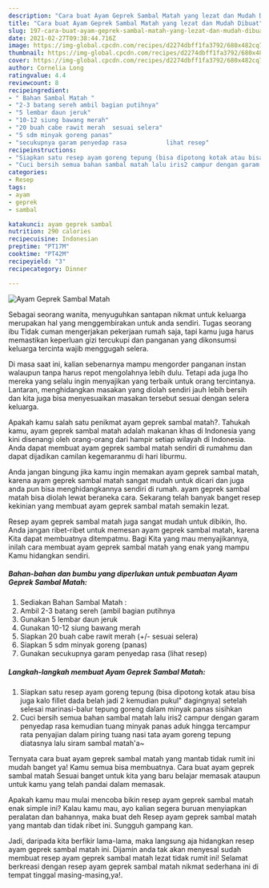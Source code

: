 ```yaml
---
description: "Cara buat Ayam Geprek Sambal Matah yang lezat dan Mudah Dibuat"
title: "Cara buat Ayam Geprek Sambal Matah yang lezat dan Mudah Dibuat"
slug: 197-cara-buat-ayam-geprek-sambal-matah-yang-lezat-dan-mudah-dibuat
date: 2021-02-27T09:38:44.716Z
image: https://img-global.cpcdn.com/recipes/d2274dbff1fa3792/680x482cq70/ayam-geprek-sambal-matah-foto-resep-utama.jpg
thumbnail: https://img-global.cpcdn.com/recipes/d2274dbff1fa3792/680x482cq70/ayam-geprek-sambal-matah-foto-resep-utama.jpg
cover: https://img-global.cpcdn.com/recipes/d2274dbff1fa3792/680x482cq70/ayam-geprek-sambal-matah-foto-resep-utama.jpg
author: Cornelia Long
ratingvalue: 4.4
reviewcount: 8
recipeingredient:
- " Bahan Sambal Matah "
- "2-3 batang sereh ambil bagian putihnya"
- "5 lembar daun jeruk"
- "10-12 siung bawang merah"
- "20 buah cabe rawit merah  sesuai selera"
- "5 sdm minyak goreng panas"
- "secukupnya garam penyedap rasa           lihat resep"
recipeinstructions:
- "Siapkan satu resep ayam goreng tepung (bisa dipotong kotak atau bisa juga kalo fillet dada belah jadi 2 kemudian pukul&#34; dagingnya) setelah selesai marinasi-balur tepung goreng dalam minyak panas sisihkan"
- "Cuci bersih semua bahan sambal matah lalu iris2 campur dengan garam penyedap rasa kemudian tuang minyak panas aduk hingga tercampur rata penyajian dalam piring tuang nasi tata ayam goreng tepung diatasnya lalu siram sambal matah&#39;a~"
categories:
- Resep
tags:
- ayam
- geprek
- sambal

katakunci: ayam geprek sambal 
nutrition: 290 calories
recipecuisine: Indonesian
preptime: "PT17M"
cooktime: "PT42M"
recipeyield: "3"
recipecategory: Dinner

---
```



![Ayam Geprek Sambal Matah](https://img-global.cpcdn.com/recipes/d2274dbff1fa3792/680x482cq70/ayam-geprek-sambal-matah-foto-resep-utama.jpg)

Sebagai seorang wanita, menyuguhkan santapan nikmat untuk keluarga merupakan hal yang menggembirakan untuk anda sendiri. Tugas seorang ibu Tidak cuman mengerjakan pekerjaan rumah saja, tapi kamu juga harus memastikan keperluan gizi tercukupi dan panganan yang dikonsumsi keluarga tercinta wajib menggugah selera.

Di masa  saat ini, kalian sebenarnya mampu mengorder panganan instan walaupun tanpa harus repot mengolahnya lebih dulu. Tetapi ada juga lho mereka yang selalu ingin menyajikan yang terbaik untuk orang tercintanya. Lantaran, menghidangkan masakan yang diolah sendiri jauh lebih bersih dan kita juga bisa menyesuaikan masakan tersebut sesuai dengan selera keluarga. 



Apakah kamu salah satu penikmat ayam geprek sambal matah?. Tahukah kamu, ayam geprek sambal matah adalah makanan khas di Indonesia yang kini disenangi oleh orang-orang dari hampir setiap wilayah di Indonesia. Anda dapat membuat ayam geprek sambal matah sendiri di rumahmu dan dapat dijadikan camilan kegemaranmu di hari liburmu.

Anda jangan bingung jika kamu ingin memakan ayam geprek sambal matah, karena ayam geprek sambal matah sangat mudah untuk dicari dan juga anda pun bisa menghidangkannya sendiri di rumah. ayam geprek sambal matah bisa diolah lewat beraneka cara. Sekarang telah banyak banget resep kekinian yang membuat ayam geprek sambal matah semakin lezat.

Resep ayam geprek sambal matah juga sangat mudah untuk dibikin, lho. Anda jangan ribet-ribet untuk memesan ayam geprek sambal matah, karena Kita dapat membuatnya ditempatmu. Bagi Kita yang mau menyajikannya, inilah cara membuat ayam geprek sambal matah yang enak yang mampu Kamu hidangkan sendiri.

<!--inarticleads1-->

##### Bahan-bahan dan bumbu yang diperlukan untuk pembuatan Ayam Geprek Sambal Matah:

1. Sediakan  Bahan Sambal Matah :
1. Ambil 2-3 batang sereh (ambil bagian putihnya
1. Gunakan 5 lembar daun jeruk
1. Gunakan 10-12 siung bawang merah
1. Siapkan 20 buah cabe rawit merah (+/- sesuai selera)
1. Siapkan 5 sdm minyak goreng (panas)
1. Gunakan secukupnya garam penyedap rasa           (lihat resep)




<!--inarticleads2-->

##### Langkah-langkah membuat Ayam Geprek Sambal Matah:

1. Siapkan satu resep ayam goreng tepung (bisa dipotong kotak atau bisa juga kalo fillet dada belah jadi 2 kemudian pukul&#34; dagingnya) setelah selesai marinasi-balur tepung goreng dalam minyak panas sisihkan
1. Cuci bersih semua bahan sambal matah lalu iris2 campur dengan garam penyedap rasa kemudian tuang minyak panas aduk hingga tercampur rata penyajian dalam piring tuang nasi tata ayam goreng tepung diatasnya lalu siram sambal matah&#39;a~




Ternyata cara buat ayam geprek sambal matah yang mantab tidak rumit ini mudah banget ya! Kamu semua bisa membuatnya. Cara buat ayam geprek sambal matah Sesuai banget untuk kita yang baru belajar memasak ataupun untuk kamu yang telah pandai dalam memasak.

Apakah kamu mau mulai mencoba bikin resep ayam geprek sambal matah enak simple ini? Kalau kamu mau, ayo kalian segera buruan menyiapkan peralatan dan bahannya, maka buat deh Resep ayam geprek sambal matah yang mantab dan tidak ribet ini. Sungguh gampang kan. 

Jadi, daripada kita berfikir lama-lama, maka langsung aja hidangkan resep ayam geprek sambal matah ini. Dijamin anda tak akan menyesal sudah membuat resep ayam geprek sambal matah lezat tidak rumit ini! Selamat berkreasi dengan resep ayam geprek sambal matah nikmat sederhana ini di tempat tinggal masing-masing,ya!.

